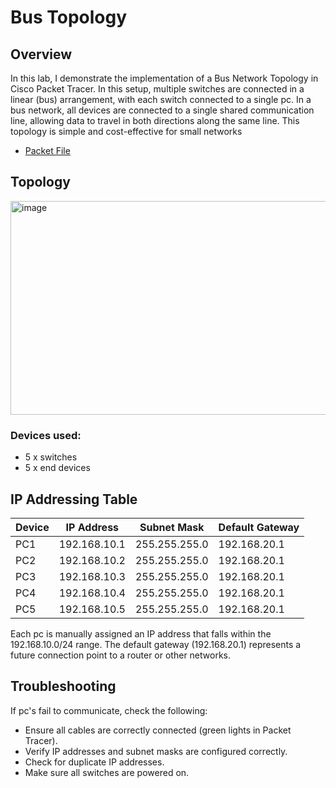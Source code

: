 # Bus Topology
## Overview
In this lab, I demonstrate the implementation of a  Bus Network Topology in Cisco Packet Tracer.
In this setup, multiple switches are connected in a linear (bus) arrangement, with each switch connected to a single pc.
In a bus network, all devices are connected to a single shared communication line, allowing data to travel in both directions along the same line. This topology is simple and cost-effective for small networks

 - [Packet File](bus.pkt)

## Topology

<img width="1027" height="342" alt="image" src="https://github.com/user-attachments/assets/2d49d7a3-4362-403e-be76-1bc25fcdd596" />

### Devices used:
- 5 x switches 
- 5 x end devices 

## IP Addressing Table

| Device | IP Address | Subnet Mask | Default Gateway |
|---|---|---|---|
| PC1 | 192.168.10.1 | 255.255.255.0 | 192.168.20.1 |
| PC2 | 192.168.10.2 | 255.255.255.0 | 192.168.20.1 |
| PC3 | 192.168.10.3 | 255.255.255.0 | 192.168.20.1 |
| PC4 | 192.168.10.4 | 255.255.255.0 | 192.168.20.1 |
| PC5 | 192.168.10.5 | 255.255.255.0 | 192.168.20.1 |

Each pc is manually assigned an IP address that falls within the 192.168.10.0/24 range.
The default gateway (192.168.20.1) represents a future connection point to a router or other networks.

## Troubleshooting
If pc's fail to communicate, check the following:
 - Ensure all cables are correctly connected (green lights in Packet Tracer).
 - Verify IP addresses and subnet masks are configured correctly.
 - Check for duplicate IP addresses.
 - Make sure all switches are powered on.

